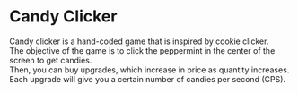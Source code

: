 # Candy Clicker

Candy clicker is a hand-coded game that is inspired by cookie clicker.  
The objective of the game is to click the peppermint in the center of the screen to get candies.  
Then, you can buy upgrades, which increase in price as quantity increases.  
Each upgrade will give you a certain number of candies per second (CPS).